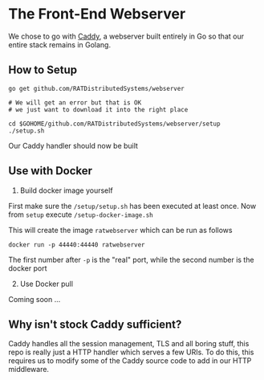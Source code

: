 # The Front-End Webserver

We chose to go with [Caddy](github.com/mholt/caddy), a webserver built entirely in Go so that our entire stack remains in Golang.

## How to Setup

```
go get github.com/RATDistributedSystems/webserver

# We will get an error but that is OK
# we just want to download it into the right place

cd $GOHOME/github.com/RATDistributedSystems/webserver/setup
./setup.sh
```

Our Caddy handler should now be built

## Use with Docker

1. Build docker image yourself

First make sure the `/setup/setup.sh` has been executed at least once. Now from `setup` execute `/setup-docker-image.sh`

This will create the image `ratwebserver` which can be run as follows

`docker run -p 44440:44440 ratwebserver`

The first number after `-p` is the "real" port, while the second number is the docker port

2. Use Docker pull

Coming soon ...

## Why isn't stock Caddy sufficient?

Caddy handles all the session management, TLS and all boring stuff, this repo is really just a HTTP handler which serves a few URIs. To do this, this requires us to modify some of the Caddy source code to add in our HTTP middleware.